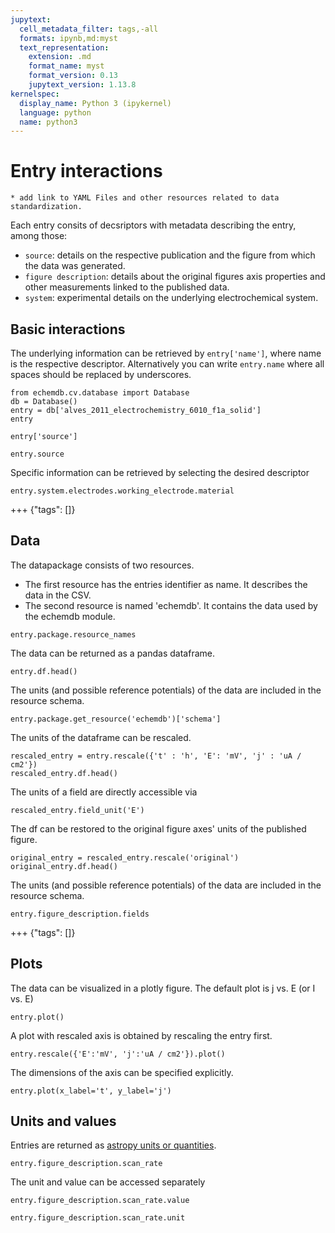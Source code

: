 ```yaml
---
jupytext:
  cell_metadata_filter: tags,-all
  formats: ipynb,md:myst
  text_representation:
    extension: .md
    format_name: myst
    format_version: 0.13
    jupytext_version: 1.13.8
kernelspec:
  display_name: Python 3 (ipykernel)
  language: python
  name: python3
---
```


# Entry interactions

<!-- #endregion -->

```{todo}
* add link to YAML Files and other resources related to data standardization.
```

Each entry consits of decsriptors with metadata describing the entry, among those:

* `source`: details on the respective publication and the figure from which the data was generated.
* `figure description`: details about the original figures axis properties and other measurements linked to the published data.
* `system`: experimental details on the underlying electrochemical system.

## Basic interactions

The underlying information can be retrieved by `entry['name']`, 
where name is the respective descriptor. Alternatively you can write `entry.name` 
where all spaces should be replaced by underscores.

```{code-cell} ipython3
from echemdb.cv.database import Database
db = Database()
entry = db['alves_2011_electrochemistry_6010_f1a_solid']
entry
```

```{code-cell} ipython3
entry['source']
```

```{code-cell} ipython3
entry.source
```

Specific information can be retrieved by selecting the desired descriptor

```{code-cell} ipython3
entry.system.electrodes.working_electrode.material
```

+++ {"tags": []}

## Data

The datapackage consists of two resources. 
* The first resource has the entries identifier as name. It describes the data in the CSV.
* The second resource is named 'echemdb'. It contains the data used by the echemdb module.

```{code-cell} ipython3
entry.package.resource_names
```

The data can be returned as a pandas dataframe.

```{code-cell} ipython3
entry.df.head()
```

The units (and possible reference potentials) of the data are included in the resource schema.

```{code-cell} ipython3
entry.package.get_resource('echemdb')['schema']
```

The units of the dataframe can be rescaled.

```{code-cell} ipython3
rescaled_entry = entry.rescale({'t' : 'h', 'E': 'mV', 'j' : 'uA / cm2'})
rescaled_entry.df.head()
```

The units of a field are directly accessible via 

```{code-cell} ipython3
rescaled_entry.field_unit('E')
```

The df can be restored to the original figure axes' units of the published figure.

```{code-cell} ipython3
original_entry = rescaled_entry.rescale('original')
original_entry.df.head()
```

The units (and possible reference potentials) of the data are included in the resource schema.

```{code-cell} ipython3
entry.figure_description.fields
```

+++ {"tags": []}

## Plots

The data can be visualized in a plotly figure. The default plot is j vs. E (or I vs. E)

```{code-cell} ipython3
entry.plot()
```

A plot with rescaled axis is obtained by rescaling the entry first.

```{code-cell} ipython3
entry.rescale({'E':'mV', 'j':'uA / cm2'}).plot()
```

The dimensions of the axis can be specified explicitly.

```{code-cell} ipython3
entry.plot(x_label='t', y_label='j')
```

## Units and values

Entries are returned as [astropy units or quantities](https://docs.astropy.org/en/stable/units/index.html).

```{code-cell} ipython3
entry.figure_description.scan_rate
```

The unit and value can be accessed separately

```{code-cell} ipython3
entry.figure_description.scan_rate.value
```

```{code-cell} ipython3
entry.figure_description.scan_rate.unit
```
